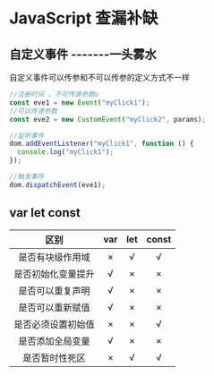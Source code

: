 # JavaScript 查漏补缺

## 自定义事件 -------一头雾水

自定义事件可以传参和不可以传参的定义方式不一样

```js
//注册时间 ，不可传递参数u
const eve1 = new Event("myClick1");
//可以传递参数
const eve2 = new CustomEvent("myClick2", params);

//监听事件
dom.addEventListener("myClick1", function () {
  console.log("myClick1");
});

//触发事件
dom.dispatchEvent(eve1);
```

## var let const

|        区别        | var  | let  | const |
| :----------------: | :--: | :--: | :---: |
|  是否有块级作用域  |  ×   |  √   |   √   |
| 是否初始化变量提升 |  √   |  ×   |   ×   |
|  是否可以重复声明  |  √   |  ×   |   ×   |
|  是否可以重新赋值  |  √   |  ×   |   ×   |
| 是否必须设置初始值 |  ×   |  ×   |   √   |
|  是否添加全局变量  |  √   |  ×   |   ×   |
|   是否暂时性死区   |  ×   |  √   |   √   |

